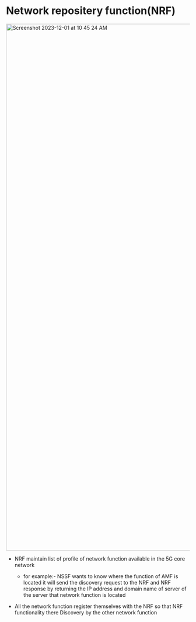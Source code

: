 # Network repositery function(NRF)
<img width="1440" alt="Screenshot 2023-12-01 at 10 45 24 AM" src="https://github.com/dhirukumar/Technologies-Architecture-and-protocol/assets/146316525/d88a6fd4-2919-46a4-b4c7-306a1b6059a9">

- NRF maintain list of profile of network function available in the 5G core network

     - for example:- NSSF wants to know where the function of AMF is located it will send the discovery request to the NRF and NRF response by returning the IP address and domain name of server of the server that network function is located
 
- All the network function register themselves with the NRF so that NRF functionality there Discovery by the other network function
